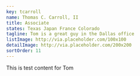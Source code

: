 ```yaml
---
key: tcarroll
name: Thomas C. Carroll, II
title: Associate
states: Texas Japan France Colorado
tagline: Tom is a great guy in the Dallas office
listImage: http://via.placeholder.com/100x100
detailImage: http://via.placeholder.com/200x200
sortOrder: 11
---
```

This is test content for Tom


